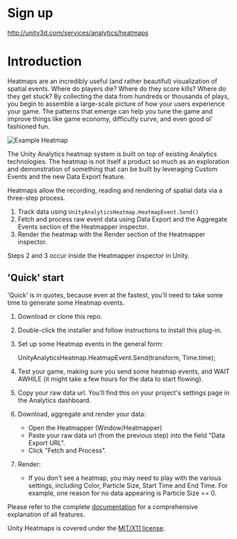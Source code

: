 # Sign up
http://unity3d.com/services/analytics/heatmaps

# Introduction
Heatmaps are an incredibly useful (and rather beautiful) visualization of spatial events. Where do players die? Where do they score kills? 
Where do they get stuck? By collecting the data from hundreds or thousands of plays, you begin to assemble a large-scale picture of how your 
users experience your game. The patterns that emerge can help you tune the game and improve things like game economy, difficulty curve, and 
even good ol' fashioned fun.

![Example Heatmap](https://bytebucket.org/Unity-Technologies/heatmaps/raw/3f60ffb1750ed62c7e2273a8cc7e94ac42db9298/heatmap.png)

The Unity Analytics heatmap system is built on top of existing Analytics technologies. The heatmap is not itself a product so much as an 
exploration and demonstration of something that can be built by leveraging Custom Events and the new Data Export feature.

Heatmaps allow the recording, reading and rendering of spatial data via a three-step process.

1. Track data using `UnityAnalyticsHeatmap.HeatmapEvent.Send()`
2. Fetch and process raw event data using Data Export and the Aggregate Events section of the Heatmapper inspector.
3. Render the heatmap with the Render section of the Heatmapper inspector.

Steps 2 and 3 occur inside the Heatmapper inspector in Unity.

## 'Quick' start
'Quick' is in quotes, because even at the fastest, you'll need to take some time to generate some Heatmap events.

1. Download or clone this repo.
2. Double-click the installer and follow instructions to install this plug-in.
3. Set up some Heatmap events in the general form:
    
    UnityAnalyticsHeatmap.HeatmapEvent.Send(transform, Time.time);
    
4. Test your game, making sure you send some heatmap events, and WAIT AWHILE (it might take a few hours for the data to start flowing).
5. Copy your raw data url. You'll find this on your project's settings page in the Analytics dashboard.
6. Download, aggregate and render your data:
    * Open the Heatmapper (Window/Heatmapper)
    * Paste your raw data url (from the previous step) into the field "Data Export URL".
    * Click "Fetch and Process".
7. Render:
    * If you don't see a heatmap, you may need to play with the various settings, including Color, Particle Size, Start Time and End Time. For example, one reason for no data appearing is Particle Size == 0.

Please refer to the complete [documentation](https://bitbucket.org/Unity-Technologies/heatmaps/wiki/browse/) for a comprehensive explanation of all features.

Unity Heatmaps is covered under the [MIT/X11 license](https://bitbucket.org/Unity-Technologies/heatmaps/src/d2ca4fd043ad9b3d005423a5ecba81772e0ce9d1/license.txt?at=master&fileviewer=file-view-default).